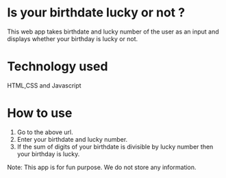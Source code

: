 # Is your birthdate lucky or not ?

This web app takes birthdate and lucky number of the user as an input and displays whether your birthday is lucky or not.

# Technology used

HTML,CSS and Javascript

# How to use

1. Go to the above url.
2. Enter your birthdate and lucky number.
3. If the sum of digits of your birthdate is divisible by lucky number then your birthday is lucky.

Note: This app is for fun purpose. We do not store any information.
